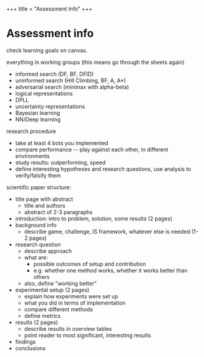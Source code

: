 +++
title = "Assessment info"
+++
# Assessment info
check learning goals on canvas.

everything in working groups (this means go through the sheets again)
* informed search (DF, BF, DFID)
* uninformed search (Hill Climbing, BF, A, A*)
* adversarial search (minimax with alpha-beta)
* logical representations
* DPLL
* uncertainty representations
* Bayesian learning
* NN/Deep learning

research procedure
  * take at least 4 bots you implemented
  * compare performance -- play against each other, in different environments
  * study results: outperforming, speed
  * define interesting hypotheses and research questions, use analysis to verify/falsify them

scientific paper structure:
  * title page with abstract
    * title and authors
    * abstract of 2-3 paragraphs
  * introduction: intro to problem, solution, some results (2 pages)
  * background info
    * describe game, challenge, IS framework, whatever else is needed (1-2 pages)
  * research question
    * describe approach
    * what are:
      * possible outcomes of setup and contribution
      * e.g. whether one method works, whether it works better than others
    * also, define "working better"
  * experimental setup (2 pages)
    * explain how experiments were set up
    * what you did in terms of implementation
    * compare different methods
    * define metrics
  * results (2 pages)
    * describe results in overview tables
    * point reader to most significant, interesting results
  * findings
  * conclusions

